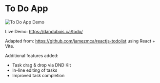 # To Do App

![To Do App Demo](https://github.com/user-attachments/assets/31645e63-5475-45a4-8f3a-4700f9a6b440)

Live Demo: https://dandubois.ca/todo/

Adapted from: https://github.com/jamezmca/reactjs-todolist using React + Vite.

Additional features added:

- Task drag & drop via DND Kit
- In-line editing of tasks
- Improved task completion
